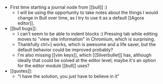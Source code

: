 - First time starting a journal node from [[bull]] :)
  - I will be using the opportunity to take notes about the things I would change in Bull over time, as I try to use it as a default [[Agora editor]].
- [[bull bugs]]:
  - I can't seem to be able to indent blocks :) Pressing tab while editing moves to "view site information" in Chromium, which is surprising.
  - Thankfully ctrl+] works, which is awesome and a life saver, but the default behavior could be improved probably?
  - I'm also missing [[vim keys]], which [[Silverbullet]] has, although ideally that could be solved at the editor level; maybe it's an option for the editor module [[bull]] uses?
- [[quotes]]:
  - "I have the solution, you just have to believe in it"
